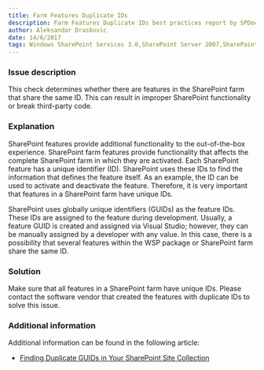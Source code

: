 ```yaml
---
title: Farm Features Duplicate IDs
description: Farm Features Duplicate IDs best practices report by SPDocKit determines whether there are features in the SharePoint farm that share the same ID.
author: Aleksandar Draskovic
date: 14/6/2017
tags: Windows SharePoint Services 3.0,SharePoint Server 2007,SharePoint Foundation 2010,SharePoint Server 2010,SharePoint Foundation 2013,SharePoint Server 2013,SharePoint Server 2016
---
```

### Issue description

This check determines whether there are features in the SharePoint farm that share the same ID. This can result in improper SharePoint functionality or break third-party code.

### Explanation

SharePoint features provide additional functionality to the out-of-the-box experience. SharePoint farm features provide functionality that affects the complete SharePoint farm in which they are activated. Each SharePoint feature has a unique identifier (ID). SharePoint uses these IDs to find the information that defines the feature itself. As an example, the ID can be used to activate and deactivate the feature. Therefore, it is very important that features in a SharePoint farm have unique IDs.

SharePoint uses globally unique identifiers (GUIDs) as the feature IDs. These IDs are assigned to the feature during development. Usually, a feature GUID is created and assigned via Visual Studio; however, they can be manually assigned by a developer with any value. In this case, there is a possibility that several features within the WSP package or SharePoint farm share the same ID.

### Solution

Make sure that all features in a SharePoint farm have unique IDs. Please contact the software vendor that created the features with duplicate IDs to solve this issue.

### Additional information

Additional information can be found in the following article:

* [Finding Duplicate GUIDs in Your SharePoint Site Collection](https://sharepointinterface.com/2011/04/03/finding-duplicate-guids-in-your-sharepoint-site-collection/)
